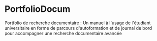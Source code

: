 # PortfolioDocum
Portfolio de recherche documentaire : Un manuel à l'usage de l'étudiant universitaire en forme de parcours d'autoformation et de journal de bord pour accompagner une recherche documentaire avancée
